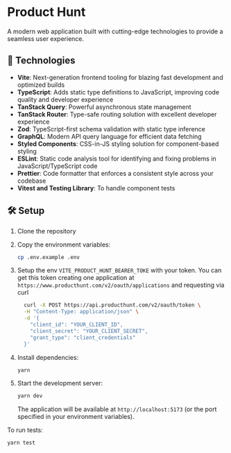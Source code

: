 # Product Hunt

A modern web application built with cutting-edge technologies to provide a seamless user experience.

## 🚀 Technologies

- **Vite**: Next-generation frontend tooling for blazing fast development and optimized builds
- **TypeScript**: Adds static type definitions to JavaScript, improving code quality and developer experience
- **TanStack Query**: Powerful asynchronous state management
- **TanStack Router**: Type-safe routing solution with excellent developer experience
- **Zod**: TypeScript-first schema validation with static type inference
- **GraphQL**: Modern API query language for efficient data fetching
- **Styled Components**: CSS-in-JS styling solution for component-based styling
- **ESLint**: Static code analysis tool for identifying and fixing problems in JavaScript/TypeScript code
- **Prettier**: Code formatter that enforces a consistent style across your codebase
- **Vitest and Testing Library**: To handle component tests

## 🛠️ Setup

1. Clone the repository
2. Copy the environment variables:
   ```bash
   cp .env.example .env
   ```
3. Setup the env `VITE_PRODUCT_HUNT_BEARER_TOKE` with your token.
   You can get this token creating one application at `https://www.producthunt.com/v2/oauth/applications` and requesting via curl

   ```bash
     curl -X POST https://api.producthunt.com/v2/oauth/token \
     -H "Content-Type: application/json" \
     -d '{
       "client_id": "YOUR_CLIENT_ID",
       "client_secret": "YOUR_CLIENT_SECRET",
       "grant_type": "client_credentials"
     }'
   ```

4. Install dependencies:

   ```bash
   yarn
   ```

5. Start the development server:
   ```bash
   yarn dev
   ```
   The application will be available at `http://localhost:5173` (or the port specified in your environment variables).

To run tests:

```bash
yarn test
```
